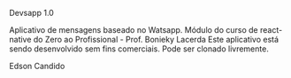 Devsapp 1.0

Aplicativo de mensagens baseado no Watsapp.
Módulo do curso de react-native do Zero ao Profissional - Prof. Bonieky Lacerda
Este aplicativo está sendo desenvolvido sem fins comerciais.
Pode ser clonado livremente.

Edson Candido
